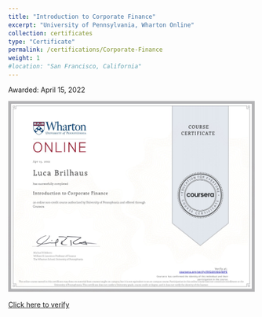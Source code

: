 ```yaml
---
title: "Introduction to Corporate Finance"
excerpt: "University of Pennsylvania, Wharton Online"
collection: certificates
type: "Certificate"
permalink: /certifications/Corporate-Finance
weight: 1
#location: "San Francisco, California"
---
```

Awarded: April 15, 2022

![Illustration Corporate Finance](/images/Introduction_to_corporate_finance.jpg)

[Click here to verify](https://www.coursera.org/verify/9VG6HX6GJMPE)
